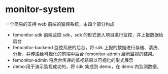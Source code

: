 # monitor-system

一个简易的支持 web 前端的监控系统，由四个部分构成

- femonitor-sdk 前端监控 sdk，sdk 的形式嵌入项目进行监控，并上报数据给后台
- femonitor-backend 监控系统的后台，将 sdk 上报的数据进行存储、清洗、分析，并传递给可视化的前端中后台 femonitor-admin 展示监视的结果。
- femonitor-admin 将后台传递的监视结果以可视化的形式展示
- demo:用于演示监视成功的，将 sdk 集成到 demo，在 demo 内监测数据。
